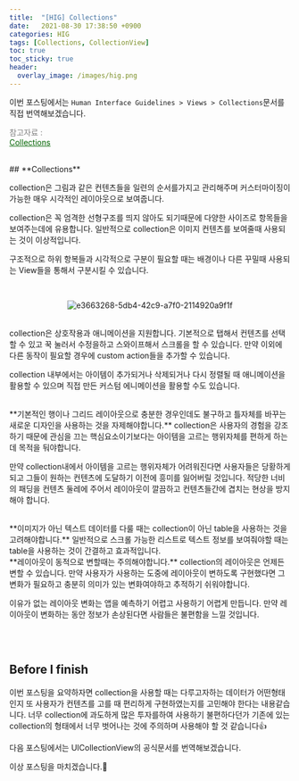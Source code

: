 ```yaml
---
title:  "[HIG] Collections"
date:   2021-08-30 17:38:50 +0900
categories: HIG
tags: [Collections, CollectionView]
toc: true
toc_sticky: true
header:
  overlay_image: /images/hig.png
---
```


이번 포스팅에서는 `Human Interface Guidelines > Views > Collections`문서를 직접 번역해보겠습니다.

<span style="color:gray">참고자료 : <br></span><a href ="https://developer.apple.com/design/human-interface-guidelines/ios/views/collections/" style="color:darkgreen"><U>Collections</U></a>

<br>
## **Collections**

collection은 그림과 같은 컨텐츠들을 일련의 순서를가지고 관리해주며 커스터마이징이 가능한 매우 시각적인 레이아웃으로 보여줍니다.

collection은 꼭 엄격한 선형구조를 띄지 않아도 되기때문에 다양한 사이즈로 항목들을 보여주는데에 유용합니다. 일반적으로 collection은 이미지 컨텐츠를 보여줄때 사용되는 것이 이상적입니다.

구조적으로 하위 항복들과 시각적으로 구분이 필요할 때는 배경이나 다른 꾸밀때 사용되는 View들을 통해서 구분시킬 수 있습니다.

<br>
<p align="center"><img alt="e3663268-5db4-42c9-a7f0-2114920a9f1f" src="https://user-images.githubusercontent.com/56648865/131330681-05e26657-94ab-4522-87ff-55863e540944.png"></p>

<br>
collection은 상호작용과 애니메이션을 지원합니다. 기본적으로 탭해서 컨텐츠를 선택할 수 있고 꾹 눌러서 수정을하고 스와이프해서 스크롤을 할 수 있습니다. 만약 이외에 다른 동작이 필요할 경우에 custom action들을 추가할 수 있습니다. 

collection 내부에서는 아이템이 추가되거나 삭제되거나 다시 정렬될 때 애니메이션을 활용할 수 있으며 직접 만든 커스텀 에니메이션을 활용할 수도 있습니다.


<br>
**기본적인 행이나 그리드 레이아웃으로 충분한 경우인데도 불구하고 틀자체를 바꾸는 새로운 디자인을 사용하는 것을 자제해야합니다.** collection은 사용자의 경험을 강조하기 때문에 관심을 끄는 핵심요소이기보다는 아이템을 고르는 행위자체를 편하게 하는데 목적을 둬야합니다.

만약 collection내에서 아이템을 고르는 행위자체가 어려워진다면 사용자들은 당황하게되고 그들이 원하는 컨텐츠에 도달하기 이전에 흥미를 잃어버릴 것입니다. 적당한 너비의 패딩을 컨텐츠 둘레에 주어서 레이아웃이 깔끔하고 컨텐츠들간에 겹치는 현상을 방지해야 합니다.


<br>
**이미지가 아닌 텍스트 데이터를 다룰 때는 collection이 아닌 table을 사용하는 것을 고려해야합니다.** 일반적으로 스크롤 가능한 리스트로 텍스트 정보를 보여줘야할 때는 table을 사용하는 것이 간결하고 효과적입니다.


<br>
**레이아웃이 동적으로 변할때는 주의해야합니다.** collection의 레이아웃은 언제든 변할 수 있습니다. 만약 사용자가 사용하는 도중에 레이아웃이 변하도록 구현했다면 그 변화가 필요하고 충분히 의미가 있는 변화여야하고 추적하기 쉬워야합니다.

이유가 없는 레이아웃 변화는 앱을 예측하기 어렵고 사용하기 어렵게 만듭니다. 만약 레이아웃이 변화하는 동안 정보가 손상된다면 사람들은 불편함을 느낄 것입니다.

<br><br>
## **Before I finish** 
이번 포스팅을 요약하자면 collection을 사용할 때는 다루고자하는 데이터가 어떤형태인지 또 사용자가 컨텐츠를 고를 때 편리하게 구현하였는지를 고민해야 한다는 내용같습니다. 너무 collection에 과도하게 많은 투자를하여 사용하기 불편하다던가 기존에 있는 collection의 형태에서 너무 벗어나는 것에 주의하며 사용해야 할 것 같습니다👍

다음 포스팅에서는 UICollectionView의 공식문서를 번역해보겠습니다.

이상 포스팅을 마치겠습니다.🙈
